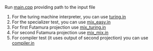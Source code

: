 Run [main.cpp](main.cpp) providing path to the input file
1. For the turing machine interpreter, you can use [turing.in](turing.in)
2. For the specializer test, you can use [mix_easy.in](mix_easy.in)
3. For first Futamura projection use [mix_turing.in](mix_turing.in)
4. For second Futamura projection use [mix_mix.in](mix_mix.in)
5. For compiler test (it uses output of second projection) you can use [compiler.in](compiler.in)
